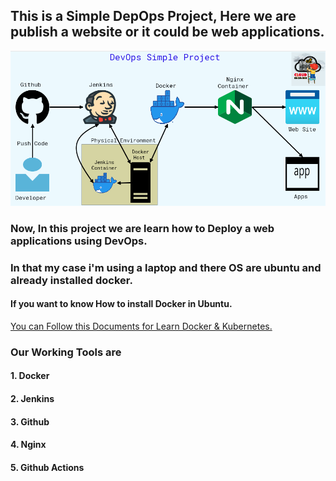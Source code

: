
## This is a Simple DepOps Project, Here we are publish a website or it could be web applications.
![Simple DevOps Diagram](DevOpsPNG.PNG)
### Now, In this project we are learn how to Deploy a web applications using DevOps.
### In that my case i'm using a laptop and there OS are ubuntu and already installed docker.
#### If you want to know How to install Docker in Ubuntu.
[You can Follow this Documents for Learn Docker & Kubernetes. ](https://github.com/SumonPaul18/Docker-Kubernetes)
### Our Working Tools are 
#### 1. Docker
#### 2. Jenkins
#### 3. Github
#### 4. Nginx 
#### 5. Github Actions

